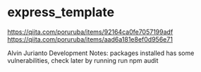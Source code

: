# express_template

https://qiita.com/poruruba/items/92164ca0fe7057199adf<br>
https://qiita.com/poruruba/items/aad6a181e8ef0d956e71<br>


Alvin Jurianto Development Notes: 
packages installed has some vulnerabilities, check later by running run npm audit 